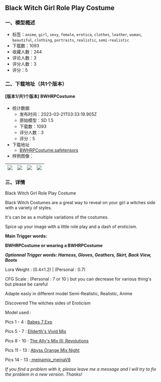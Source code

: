 ## Black Witch Girl Role Play Costume
### 一、模型概述

- 标签：`anime`, `girl`, `sexy`, `female`, `erotica`, `clothes`, `leather`, `woman`, `beautiful`, `clothing`, `portraits`, `realistic`, `semi-realistic`
- 下载数：1093
- 收藏人数：244
- 评论人数：3
- 评分人数：3
- 评分：5

### 二、下载地址（共1个版本）

#### [版本1/共1个版本] BWHRPCostume

- 统计数据
  - 发布时间：2023-03-21T03:33:19.905Z
  - 原始模型：SD 1.5
  - 下载数：1093
  - 评分人数：3
  - 评分：5
- 下载地址
  - [BWHRPCostume.safetensors](https://civitai.com/api/download/models/26231)
- 样例图像：

| <img src="https://image.civitai.com/xG1nkqKTMzGDvpLrqFT7WA/dd064724-f91f-43ff-b267-e12c72583900/width=450/288534.jpeg" /> | <img src="https://image.civitai.com/xG1nkqKTMzGDvpLrqFT7WA/21ce9795-84b1-485e-2627-e05fcaf82500/width=450/288551.jpeg" /> | <img src="https://image.civitai.com/xG1nkqKTMzGDvpLrqFT7WA/ea4cb2c9-5f7e-40b9-4edc-362487332800/width=450/288550.jpeg" /> | <img src="https://image.civitai.com/xG1nkqKTMzGDvpLrqFT7WA/036441ad-0a9a-42ae-3edf-2a8ffb0e6100/width=450/288549.jpeg" /> |
| ---- | ---- | ---- | ---- |


### 三、详情
<p>Black Witch Girl Role Play Costume</p><p>Black Witch Costumes are a great way to reveal on your girl a witches side with a variety of styles.</p><p>It's can be as a multiple variations of the costumes.</p><p>Spice up your image with a little role play and a dash of eroticism.</p><p><strong>Main Trigger words:</strong></p><p><strong>BWHRPCostume or wearing a BWHRPCostume</strong></p><p><strong><em>Optionnal Trigger words: Harness, Gloves, Geathers, Skirt, Back View, Boots</em></strong></p><p>Lora Weight : (0.4±1.2) | (Personal : 0.7)</p><p>CFG Scale : (Personal : 7 or 10 ) but you can decrease for various thing's but please be careful</p><p>Adapte easly in different model Semi-Realistic, Realistic, Anime</p><p>Discovered The witches sides of Eroticism</p><p>Model used :</p><p>Pics 1 - 4 : <a target="_blank" rel="ugc" href="https://civitai.com/models/2220/babes">Babes 7 Exp</a></p><p>Pics 5 - 7 : <a target="_blank" rel="ugc" href="https://civitai.com/models/2747/elldreths-vivid-mix">Ellderth's Vivid Mix</a></p><p>Pics 8 - 10 : <a target="_blank" rel="ugc" href="https://civitai.com/models/10752/the-allys-mix-iii-revolutions">The Ally's Mix III: Revolutions</a></p><p>Pics 11 - 13 : <a target="_blank" rel="ugc" href="https://huggingface.co/WarriorMama777/OrangeMixs">Abyss Orange Mix Night</a></p><p>Pics 14 - 13 :<a target="_blank" rel="ugc" href="https://civitai.com/models/7240/meinamix"> meinamix_meinaV8</a></p><p></p><p><em>If you find a problem with it, please leave me a message and I will try to fix the problem in a new version. Thanks!</em></p>